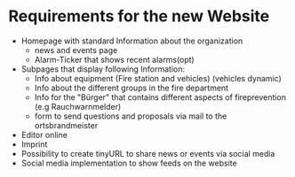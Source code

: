 # Requirements for the new Website

- Homepage with standard Information about the organization
  - news and events page
  - Alarm-Ticker that shows recent alarms(opt)
- Subpages that display following Information:
  - Info about equipment (Fire station and vehicles) (vehicles dynamic)
  - Info about the different groups in the fire department
  - Info for the "Bürger" that contains different aspects of fireprevention (e.g Rauchwarnmelder)
  - form to send questions and proposals via mail to the ortsbrandmeister
- Editor online
- Imprint
- Possibility to create tinyURL to share news or events via social media
- Social media implementation to show feeds on the website
